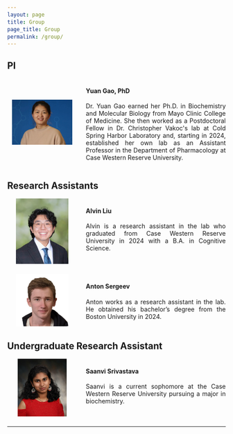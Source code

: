 ```yaml
---
layout: page
title: Group
page_title: Group
permalink: /group/
---
```

## PI

<div style="display: flex; align-items: center; justify-content: center; margin-bottom: 20px;">
  <div style="flex: 1; text-align: center;">
    <img src="../pics/Gao-Yuan.jpg" alt="Yuan Gao Photo" style="max-width: 86%; height: auto;">
  </div>
  <div style="flex: 2; padding-left: 20px; text-align: justify;">
    <h4><strong>Yuan Gao, PhD</strong></h4>
    <p>Dr. Yuan Gao earned her Ph.D. in Biochemistry and Molecular Biology from Mayo Clinic College of Medicine. She then worked as a Postdoctoral Fellow in Dr. Christopher Vakoc's lab at Cold Spring Harbor Laboratory and, starting in 2024, established her own lab as an Assistant Professor in the Department of Pharmacology at Case Western Reserve University.
    </p>
  </div>
</div>

## Research Assistants
<div style="display: flex; align-items: flex-start; margin-bottom: 20px;">
  <div style="flex: 1; text-align: center;">
    <img src="../pics/alvin.JPG" alt="Alvin Liu Photo" style="max-width: 75%; height: auto;">
  </div>
  <div style="flex: 2; padding-left: 20px; text-align: justify;">
    <h4><strong>Alvin Liu</strong></h4>
    <p>Alvin is a research assistant in the lab who graduated from Case Western Reserve University in 2024 with a B.A. in Cognitive Science.</p>
  </div>
</div>

<div style="display: flex; align-items: flex-start; margin-bottom: 20px;">
  <div style="flex: 1; text-align: center;">
    <img src="../pics/anton.jpeg" alt="Anton Sergeev Photo" style="max-width: 75%; height: auto;">
  </div>
  <div style="flex: 2; padding-left: 20px; text-align: justify;">
    <h4><strong>Anton Sergeev</strong></h4>
    <p>Anton works as a research assistant in the lab. He obtained his bachelor’s degree from the Boston University in 2024.</p>
  </div>
</div>

## Undergraduate Research Assistant
<div style="display: flex; align-items: flex-start; margin-bottom: 20px;">
  <div style="flex: 1; text-align: center;">
    <img src="../pics/saanvi.jpg" alt="Saanvi Photo" style="max-width: 70%; height: auto;">
  </div>
  <div style="flex: 2; padding-left: 20px; text-align: justify;">
    <h4><strong>Saanvi Srivastava</strong></h4>
    <p>Saanvi is a current sophomore at the Case Western Reserve University pursuing a major in biochemistry.</p>
  </div>
</div>

***
<!---
## Alumni

| Name | Role | Current status |
| ----------- | ----------- | -----------
|  |  |  ||
-->
